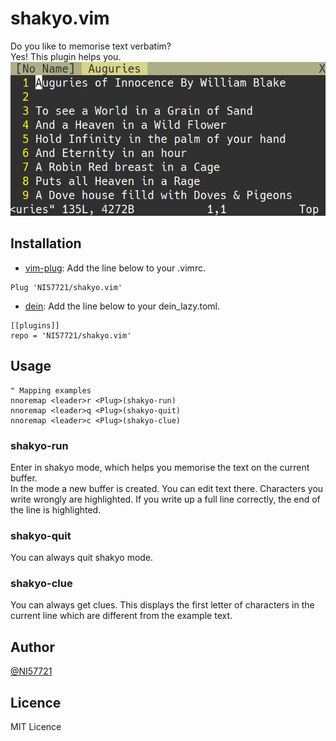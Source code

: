# shakyo.vim
Do you like to memorise text verbatim?  
Yes! This plugin helps you.
![screenshot](https://raw.githubusercontent.com/NI57721/shakyo.vim/assets/screenshot.gif)

## Installation
- [vim-plug](https://github.com/junegunn/vim-plug): Add the line below to your .vimrc.  
```
Plug 'NI57721/shakyo.vim'
```

- [dein](https://github.com/Shougo/dein.vim): Add the line below to your dein_lazy.toml.  
```
[[plugins]]
repo = 'NI57721/shakyo.vim'
```

## Usage
```
" Mapping examples
nnoremap <leader>r <Plug>(shakyo-run)
nnoremap <leader>q <Plug>(shakyo-quit)
nnoremap <leader>c <Plug>(shakyo-clue)
```
### shakyo-run
Enter in shakyo mode, which helps you memorise the text on the current buffer.  
In the mode a new buffer is created. You can edit text there. Characters you write wrongly are highlighted. If you write up a full line correctly, the end of the line is highlighted.

### shakyo-quit
You can always quit shakyo mode.

### shakyo-clue
You can always get clues. This displays the first letter of characters in the current line which are different from the example text.

## Author
[@NI57721](https://twitter.com/NI57721)

## Licence
MIT Licence

